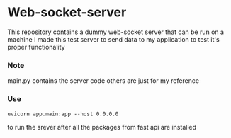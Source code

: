 # Web-socket-server
This repository contains a dummy web-socket server that can be run on a machine
I made this test server to send data to my application to test it's proper functionality
### Note
main.py contains the server code others are just for my reference
### Use
```
uvicorn app.main:app --host 0.0.0.0
```
to run the srever after all the packages from fast api are installed

